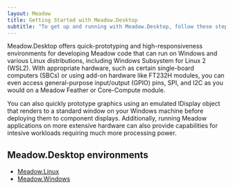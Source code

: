 ```yaml
---
layout: Meadow
title: Getting Started with Meadow.Desktop
subtitle: "To get up and running with Meadow.Desktop, follow these steps:"
---
```


Meadow.Desktop offers quick-prototyping and high-responsiveness environments for developing Meadow code that can run on Windows and various Linux distributions, including Windows Subsystem for Linux 2 (WSL2). With appropriate hardware, such as certain single-board computers (SBCs) or using add-on hardware like FT232H modules, you can even access general-purpose input/output (GPIO) pins, SPI, and I2C as you would on a Meadow Feather or Core-Compute module.

You can also quickly prototype graphics using an emulated IDisplay object that renders to a standard window on your Windows machine before deploying them to component displays. Additionally, running Meadow applications on more extensive hardware can also provide capabilities for intesive workloads requiring much more processing power.

## Meadow.Desktop environments

 * [Meadow.Linux](Getting_Started_Linux/)
 * [Meadow.Windows](Getting_Started_Windows/)
